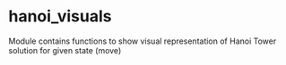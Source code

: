 # hanoi_visuals
Module contains functions to show visual representation of Hanoi Tower solution for given state (move)
